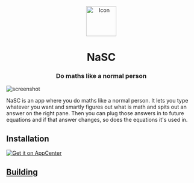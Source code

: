 <div align="center">
  <span align="center"> <img width="80" height="80" class="center" src="https://raw.githubusercontent.com/parnold-x/nasc/master/icons/128/com.github.parnold_x.nasc.svg" alt="Icon"></span>
  <h1 align="center">NaSC</h1>
  <h3 align="center">Do maths like a normal person</h3>
</div>

![screenshot](Screenshot.png)

NaSC is an app where you do maths like a normal person. It lets you type whatever you want and smartly figures out what is math and spits out an answer on the right pane. Then you can plug those answers in to future equations and if that answer changes, so does the equations it's used in.

## Installation
[![Get it on AppCenter](https://appcenter.elementary.io/badge.svg)](https://appcenter.elementary.io/com.github.parnold-x.nasc)﻿

## [Building](https://github.com/parnold-x/nasc/blob/master/BUILDING.md)
